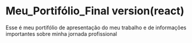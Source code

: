 # Meu_Portifólio_Final version(react)
 Esse é meu portifólio de apresentação do meu trabalho e de informações importantes sobre minha jornada profissional
